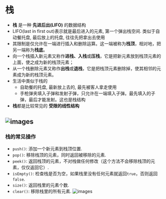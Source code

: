 # 栈
* __栈__ 是一种 __先进后出(LIFO)__ 的数据结构
* LIFO(last in first out)表示就是最后进入的元素, 第一个弹出栈空间. 类似于自动餐托盘, 最后放上的托盘, 往往先把拿出去使用
* 其限制是仅允许在一端进行插入和删除运算。这一端被称为**栈顶**，相对地，把另一端称为**栈底**。
* 向一个栈插入新元素又称作**进栈、入栈**或**压栈**，它是把新元素放到栈顶元素的上面，使之成为新的栈顶元素；
* 从一个栈删除元素又称作**出栈**或**退栈**，它是把栈顶元素删除掉，使其相邻的元素成为新的栈顶元素。
* 生活中类似于栈的   
   * 自助餐的托盘, 最新放上去的, 最先被客人拿走使用
   * 手枪弹夹填入子弹和发射子弹，只允许在一端填入子弹。最先填入的子弹，最后才能发射。这也是栈结构
* **栈**都是比较常见的 __受限的线性结构__

![images](https://github.com/baozaomiaomiao/JavaScript-data-structure/blob/master/imgs/%E6%A0%88%E7%A4%BA%E6%84%8F%E5%9B%BE.PNG?1563683971190)
-----
### 栈的常见操作
* `push()`: 添加一个新元素到栈顶位置.
* `pop()`: 移除栈顶的元素，同时返回被移除的元素.
* `peek()`: 返回栈顶的元素，不对栈做任何修改（这个方法不会移除栈顶的元素，仅仅返回它）.
* `isEmpty()`: 检查栈是否为空，如果栈里没有任何元素就返回`true`，否则返回`false`.
* `size()`: 返回栈里的元素个数.
* `clear()`: 移除栈里的所有元素.
![images](https://github.com/baozaomiaomiao/JavaScript-data-structure/blob/master/imgs/%E6%A0%88.png?1563684269027)
